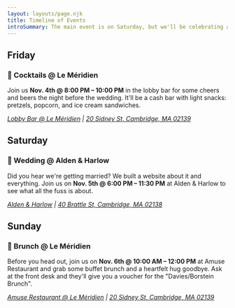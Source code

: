 ```yaml
---
layout: layouts/page.njk
title: Timeline of Events
introSummary: The main event is on Saturday, but we'll be celebrating all weekend — and you're *all* invited! Both Friday cocktails and Sunday brunch will be casual events, i.e. non-seated, come and go as you want.
---
```

## Friday

### 🥂 Cocktails @ Le Méridien

Join us **Nov. 4th @ 8:00 PM – 10:00 PM** in the lobby bar for some cheers and beers the night before the wedding. It'll be a cash bar with light snacks: pretzels, popcorn, and ice cream sandwiches.
<address>
  <a href="https://www.marriott.com/en-us/hotels/bosbm-le-meridien-boston-cambridge/dining/">Lobby Bar @ Le Méridien</a>
  |
  <a href="https://g.page/le-meridien-boston-cambridge?share">20 Sidney St, Cambridge, MA 02139</a>
</address>

<div class="atcb">
  <script type="application/ld+json">
    {
      "event": {
        "@context": "https://schema.org",
        "@type": "Event",
        "name": "🥂 Friday Cocktails | Andrew & Meredith 2022",
        "description": "Join us Nov. 4th @ 8:00 PM – 10:00 PM in the lobby bar for some cheers and beers the night before the wedding. It'll be a cash bar with light snacks: pretzels, popcorn, and ice cream sandwiches.",
        "startDate": "11-04-2022T20:00",
        "endDate": "11-04-2022T22:00",
        "location": "Le Méridien Boston Cambridge, 20 Sidney St, Cambridge, MA 02139, USA"
      },
      "label": "Add to Calendar",
      "options": [
        "Apple",
        "Google",
        "iCal",
        "Microsoft365",
        "Outlook.com",
        "Yahoo"
      ],
      "timeZone": "America/New_York",
      "timeZoneOffset": "-05:00",
      "trigger": "click",
      "iCalFileName": "Reminder-Event"
    }
  </script>
</div>

## Saturday

### 💍 Wedding @ Alden & Harlow

Did you hear we're getting married? We built a website about it and everything. Join us on **Nov. 5th @ 6:00 PM – 11:30 PM** at Alden & Harlow to see what all the fuss is about.

<address>
  <a href="http://aldenharlow.com">Alden & Harlow</a>
  |
  <a href="https://goo.gl/maps/BobSuWzxYGNsw65MA">40 Brattle St, Cambridge, MA 02138</a>
</address>

<div class="atcb">
  <script type="application/ld+json">
    {
      "event": {
        "@context": "https://schema.org",
        "@type": "Event",
        "name": "💍 Ceremony + Reception | Andrew & Meredith 2022",
        "description": "[h2]Location[/h2]The [strong]entire event[/strong] – ceremony, cocktails, dinner, and dancing — will be held at one of our favorite spots in Boston, [url]http://www.aldenharlow.com|Alden & Harlow[/url]. It's cozy and intimate with a whole lot of character, and the food and drinks will knock your socks off.\n\n[h2]Schedule[/h2]We'll be celebrating together from [strong]6:00 PM to 11:00 PM[/strong], and here's a rough idea of what to expect:\n\n[strong]6:00 PM | Arrival[/strong]\n. Guests arrive to champagne glasses and give each other hearty hellos and hugs.\n\n[strong]6:30 PM | Ceremony[/strong]\n. Andrew and Meredith say 'I do' (and a few other cute things).\n\n[strong]7:00 PM | Cocktail Hour[/strong]\n. Everyone celebrates by mingling over some cocktails and appetizers.\n\n[strong]8:00 PM | Dinner[/strong]\n. Mingling continues and dinner fare materializes, buffet style (seating for everyone, but nothing assigned). Some lovely people will make lovely toasts. Maybe a ceremonial dance or two featuring the newlyweds.\n\n[strong]9:30 PM | Dancing[/strong]\n. Partayyyyyy tiiiiiime. Let's dance. No Macarena and no slow songs (no offense). Only 100% party jams. Don't forget to stop by the photo booth!\n\n[strong]11:00 PM | Last call[/strong]\n. Late night snacks and some bittersweet goodbyes.\n\n[strong]11:30 PM | Goodbyes[/strong]\n. Late night snacks and some bittersweet goodbyes.",
        "startDate": "11-05-2022T18:00",
        "endDate": "11-05-2022T23:30",
        "location": "Alden & Harlow, 40 Brattle St, Cambridge, MA 02138, USA"
      },
      "label": "Add to Calendar",
      "options": [
        "Apple",
        "Google",
        "iCal",
        "Microsoft365",
        "Outlook.com",
        "Yahoo"
      ],
      "timeZone": "America/New_York",
      "timeZoneOffset": "-05:00",
      "trigger": "click",
      "iCalFileName": "Reminder-Event"
    }
  </script>
</div>


## Sunday

### 🍳 Brunch @ Le Méridien

Before you head out, join us on **Nov. 6th @ 10:00 AM – 12:00 PM** at Amuse Restaurant and grab some buffet brunch and a heartfelt hug goodbye. Ask at the front desk and they'll give you a voucher for the "Davies/Borstein Brunch".
<address>
  <a href="https://www.instagram.com/amusecambridge/">Amuse Restaurant @ Le Méridien</a>
  |
  <a href="https://g.page/le-meridien-boston-cambridge?share">20 Sidney St, Cambridge, MA 02139</a>
</address>

<div class="atcb">
  <script type="application/ld+json">
    {
      "event": {
        "@context": "https://schema.org",
        "@type": "Event",
        "name": "🍳 Sunday Brunch | Andrew & Meredith 2022",
        "description": "Before you head out, join us on Nov. 6th @ 10:00 AM – 12:00 PM at Amuse Restaurant and grab some buffet brunch and a heartfelt hug goodbye. Ask at the front desk and they'll give you a voucher for the "Davies/Borstein Brunch".",
        "startDate": "11-06-2022T10:00",
        "endDate": "11-06-2022T12:00",
        "location": "Le Méridien Boston Cambridge, 20 Sidney St, Cambridge, MA 02139, USA"
      },
      "label": "Add to Calendar",
      "options": [
        "Apple",
        "Google",
        "iCal",
        "Microsoft365",
        "Outlook.com",
        "Yahoo"
      ],
      "timeZone": "America/New_York",
      "timeZoneOffset": "-05:00",
      "trigger": "click",
      "iCalFileName": "Reminder-Event"
    }
  </script>
</div>
